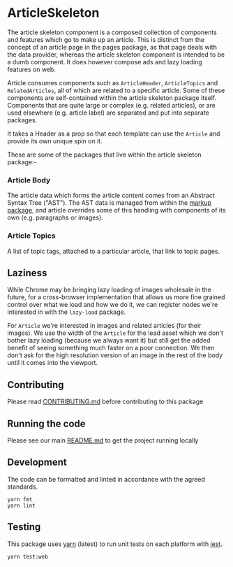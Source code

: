 # ArticleSkeleton

The article skeleton component is a composed collection of components and features which go to make up an article. This is distinct from the concept of an article page in the pages package, as that page deals with the data provider, whereas the article skeleton component is intended to be a dumb component. It does however compose ads and lazy loading features on web.

Article consumes components such as `ArticleHeader`, `ArticleTopics` and `RelatedArticles`, all of which are related to a specific article. Some of these components are self-contained within the article skeleton package itself. Components that are quite large or complex (e.g. related articles), or are used elsewhere (e.g. article label) are separated and put into separate packages.

It takes a Header as a prop so that each template can use the `Article` and provide its own unique spin on it.

These are some of the packages that live within the article skeleton package:-

### Article Body

The article data which forms the article content comes from an Abstract Syntax
Tree ("AST"). The AST data is managed from within the
[markup package](https://github.com/newsuk/times-components/tree/master/packages/markup),
and article overrides some of this handling with components of its own (e.g.
paragraphs or images).

### Article Topics

A list of topic tags, attached to a particular article, that link to topic
pages.

## Laziness

While Chrome may be bringing lazy loading of images wholesale in the future, for
a cross-browser implementation that allows us more fine grained control over
what we load and how we do it, we can register nodes we're interested in with
the `lazy-load` package.

For `Article` we're interested in images and related articles (for their
images). We use the width of the `Article` for the lead asset which we don't
bother lazy loading (because we always want it) but still get the added benefit
of seeing something much faster on a poor connection. We then don't ask for the
high resolution version of an image in the rest of the body until it comes into
the viewport.

## Contributing

Please read [CONTRIBUTING.md](./CONTRIBUTING.md) before contributing to this
package

## Running the code

Please see our main [README.md](../README.md) to get the project running locally

## Development

The code can be formatted and linted in accordance with the agreed standards.

```
yarn fmt
yarn lint
```

## Testing

This package uses [yarn](https://yarnpkg.com) (latest) to run unit tests on each
platform with [jest](https://facebook.github.io/jest/).

```
yarn test:web
```
